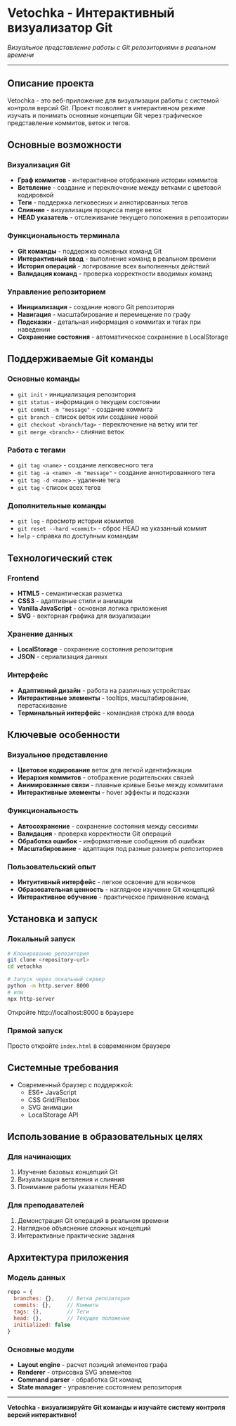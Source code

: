 # Vetochka - Интерактивный визуализатор Git

*Визуальное представление работы с Git репозиториями в реальном времени*

---

## Описание проекта

Vetochka - это веб-приложение для визуализации работы с системой контроля версий Git. Проект позволяет в интерактивном режиме изучать и понимать основные концепции Git через графическое представление коммитов, веток и тегов.

## Основные возможности

### Визуализация Git
- **Граф коммитов** - интерактивное отображение истории коммитов
- **Ветвление** - создание и переключение между ветками с цветовой кодировкой
- **Теги** - поддержка легковесных и аннотированных тегов
- **Слияние** - визуализация процесса merge веток
- **HEAD указатель** - отслеживание текущего положения в репозитории

### Функциональность терминала
- **Git команды** - поддержка основных команд Git
- **Интерактивный ввод** - выполнение команд в реальном времени
- **История операций** - логирование всех выполненных действий
- **Валидация команд** - проверка корректности вводимых команд

### Управление репозиторием
- **Инициализация** - создание нового Git репозитория
- **Навигация** - масштабирование и перемещение по графу
- **Подсказки** - детальная информация о коммитах и тегах при наведении
- **Сохранение состояния** - автоматическое сохранение в LocalStorage

## Поддерживаемые Git команды

### Основные команды
- `git init` - инициализация репозитория
- `git status` - информация о текущем состоянии
- `git commit -m "message"` - создание коммита
- `git branch` - список веток или создание новой
- `git checkout <branch/tag>` - переключение на ветку или тег
- `git merge <branch>` - слияние веток

### Работа с тегами
- `git tag <name>` - создание легковесного тега
- `git tag -a <name> -m "message"` - создание аннотированного тега
- `git tag -d <name>` - удаление тега
- `git tag` - список всех тегов

### Дополнительные команды
- `git log` - просмотр истории коммитов
- `git reset --hard <commit>` - сброс HEAD на указанный коммит
- `help` - справка по доступным командам

## Технологический стек

### Frontend
- **HTML5** - семантическая разметка
- **CSS3** - адаптивные стили и анимации
- **Vanilla JavaScript** - основная логика приложения
- **SVG** - векторная графика для визуализации

### Хранение данных
- **LocalStorage** - сохранение состояния репозитория
- **JSON** - сериализация данных

### Интерфейс
- **Адаптивный дизайн** - работа на различных устройствах
- **Интерактивные элементы** - tooltips, масштабирование, перетаскивание
- **Терминальный интерфейс** - командная строка для ввода

## Ключевые особенности

### Визуальное представление
- **Цветовое кодирование** веток для легкой идентификации
- **Иерархия коммитов** - отображение родительских связей
- **Анимированные связи** - плавные кривые Безье между коммитами
- **Интерактивные элементы** - hover эффекты и подсказки

### Функциональность
- **Автосохранение** - сохранение состояния между сессиями
- **Валидация** - проверка корректности Git операций
- **Обработка ошибок** - информативные сообщения об ошибках
- **Масштабирование** - адаптация под разные размеры репозиториев

### Пользовательский опыт
- **Интуитивный интерфейс** - легкое освоение для новичков
- **Образовательная ценность** - наглядное изучение Git концепций
- **Интерактивное обучение** - практическое применение команд

## Установка и запуск

### Локальный запуск
```bash
# Клонирование репозитория
git clone <repository-url>
cd vetochka

# Запуск через локальный сервер
python -m http.server 8000
# или
npx http-server
```

Откройте http://localhost:8000 в браузере

### Прямой запуск
Просто откройте `index.html` в современном браузере

## Системные требования

- Современный браузер с поддержкой:
  - ES6+ JavaScript
  - CSS Grid/Flexbox
  - SVG анимации
  - LocalStorage API

## Использование в образовательных целях

### Для начинающих
1. Изучение базовых концепций Git
2. Визуализация ветвления и слияния
3. Понимание работы указателя HEAD

### Для преподавателей
1. Демонстрация Git операций в реальном времени
2. Наглядное объяснение сложных концепций
3. Интерактивные практические задания

## Архитектура приложения

### Модель данных
```javascript
repo = {
  branches: {},    // Ветки репозитория
  commits: {},     // Коммиты
  tags: {},        // Теги
  head: {},        // Текущее положение
  initialized: false
}
```

### Основные модули
- **Layout engine** - расчет позиций элементов графа
- **Renderer** - отрисовка SVG элементов
- **Command parser** - обработка Git команд
- **State manager** - управление состоянием репозитория

---

**Vetochka - визуализируйте Git команды и изучайте систему контроля версий интерактивно!**
